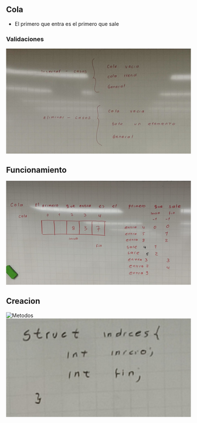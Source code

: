 ## Cola
  - El primero que entra es el primero que sale
### Validaciones
![Validaciones](./IMG/ValidacionesCola2.jpeg)

## Funcionamiento 

![Funcionamiento](./IMG/ExplicacionFuncionamiento.jpeg)

## Creacion 
![Metodos](./IMG/"Metodosutilizar.jpeg")
![Structure](./IMG/StructureCola.jpeg)
